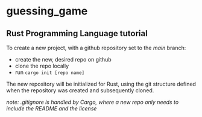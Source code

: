 # guessing_game
## Rust Programming Language tutorial

To create a new project, with a github repository set to the *main* branch:

* create the new, desired repo on github
* clone the repo locally
* run `cargo init [repo name]`

The new repository will be initialized for Rust, using the git structure defined when the repository was created and subsequently cloned.

*note: .gitignore is handled by Cargo, where a new repo only needs to include the README and the license*



